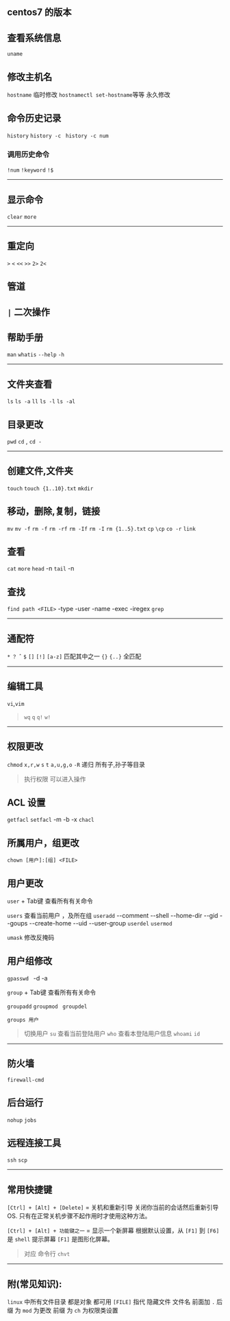 centos7 的版本
-----------------------
## 查看系统信息
`uname `

## 修改主机名
`hostname`  临时修改
`hostnamectl set-hostname`等等  永久修改

## 命令历史记录
`history`
`history -c ` `history -c num`


### 调用历史命令
`!num` `!keyword`
`!$`

------------------------------
## 显示命令
`clear`
`more`

---------------------------------
## 重定向
`>` `<`
`<<` `>>`
`2>` `2<`

## 管道
`|` 二次操作
-------------------------

## 帮助手册
`man`
`whatis`
`--help`
`-h`

---------------
## 文件夹查看
`ls` `ls -a` `ll` `ls -l`
`ls -al` 

## 目录更改
`pwd`
`cd` , `cd -`

------------------------
## 创建文件,文件夹
`touch` `touch {1..10}.txt` 
`mkdir`

## 移动，删除,复制，链接
`mv` `mv -f`
`rm -f` `rm -rf` `rm -If` `rm -I`
`rm {1..5}.txt`
`cp` `\cp` `co -r`
`link`

## 查看
`cat` 
`more`
`head` -n
`tail` -n

## 查找
`find path <FILE>` -type -user -name -exec -iregex
`grep` 

--------------------------------------
## 通配符

`*` `？` `ˆ` `$`
 `[]` `[!]` `[a-z]` 匹配其中之一
 `{}` `{..}`  全匹配

---------------------------------------------
## 编辑工具
`vi`,`vim`
>  `wq` `q` `q!` `w!`

---------------------------------------------
## 权限更改
`chmod` `x,r,w` `s` `t` `a,u,g,o` 
    `-R` 递归 所有子,孙子等目录
> 执行权限 可以进入操作

## ACL 设置
`getfacl`
`setfacl` -m -b -x 
`chacl`

## 所属用户，组更改
`chown [用户]:[组] <FILE>`

## 用户更改
`user` + Tab键 查看所有有关命令

`users` 查看当前用户 ，及所在组
`useradd` 
--comment --shell --home-dir --gid  --goups --create-home --uid --user-group
`userdel` `usermod`

`umask` 修改反掩码

## 用户组修改
`gpasswd ` -d -a

`group` + Tab键 查看所有有关命令

`groupadd` 
`groupmod `
`groupdel`

`groups 用户 ` 


> 切换用户
`su`
> 查看当前登陆用户
`who`
> 查看本登陆用户信息
`whoami` `id`


---------------------------------------------

## 防火墙
`firewall-cmd` 


## 后台运行
`nohup`
`jobs`


## 远程连接工具
`ssh`
`scp`




------------------------------
## 常用快捷键

`[Ctrl] + [Alt] + [Delete]` = 关机和重新引导 
关闭你当前的会话然后重新引导 OS.
只有在正常关机步骤不起作用时才使用这种方法。


`[Ctrl] + [Alt] + 功能键之一` = 显示一个新屏幕
根据默认设置，从 `[F1]` 到 `[F6]` 是 `shell` 提示屏幕
`[F1]` 是图形化屏幕。
> 对应 命令行 `chvt`

--------------------------------------

## 附(常见知识):

`linux` 中所有文件目录 都是对象  都可用 `[FILE]` 指代
隐藏文件 文件名 前面加 `.` 
后缀 为 `mod` 为更改
前缀 为 `ch`  为权限类设置